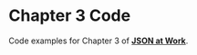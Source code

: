 Chapter 3 Code
==============
Code examples for Chapter 3 of [__JSON at Work__](https://github.com/tmarrs/json-at-work-examples/blob/master/README.md).
